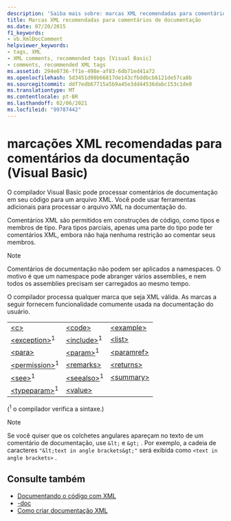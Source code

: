 ```yaml
---
description: 'Saiba mais sobre: marcas XML recomendadas para comentários de documentação (Visual Basic)'
title: Marcas XML recomendadas para comentários de documentação
ms.date: 07/20/2015
f1_keywords:
- vb.XmlDocComment
helpviewer_keywords:
- tags, XML
- XML comments, recommended tags [Visual Basic]
- comments, recommended XML tags
ms.assetid: 294e0736-ff1e-498e-af83-6db71ed41a72
ms.openlocfilehash: 5d3451d98b66817de143cfbddbcb6121de57ca8b
ms.sourcegitcommit: ddf7edb67715a5b9a45e3dd44536dabc153c1de0
ms.translationtype: MT
ms.contentlocale: pt-BR
ms.lasthandoff: 02/06/2021
ms.locfileid: "99787442"
---
```

# <a name="recommended-xml-tags-for-documentation-comments-visual-basic"></a>marcações XML recomendadas para comentários da documentação (Visual Basic)

O compilador Visual Basic pode processar comentários de documentação em seu código para um arquivo XML. Você pode usar ferramentas adicionais para processar o arquivo XML na documentação do.  
  
 Comentários XML são permitidos em construções de código, como tipos e membros de tipo. Para tipos parciais, apenas uma parte do tipo pode ter comentários XML, embora não haja nenhuma restrição ao comentar seus membros.  
  
> [!NOTE]
> Comentários de documentação não podem ser aplicados a namespaces. O motivo é que um namespace pode abranger vários assemblies, e nem todos os assemblies precisam ser carregados ao mesmo tempo.  
  
 O compilador processa qualquer marca que seja XML válida. As marcas a seguir fornecem funcionalidade comumente usada na documentação do usuário.  
  
||||  
|---|---|---|  
|[\<c>](c.md)|[\<code>](code.md)|[\<example>](example.md)|  
|[\<exception>](exception.md)<sup>1</sup>|[\<include>](include.md)<sup>1</sup>|[\<list>](list.md)|  
|[\<para>](para.md)|[\<param>](param.md)<sup>1</sup>|[\<paramref>](paramref.md)|  
|[\<permission>](permission.md)<sup>1</sup>|[\<remarks>](remarks.md)|[\<returns>](returns.md)|  
|[\<see>](see.md)<sup>1</sup>|[\<seealso>](seealso.md)<sup>1</sup>|[\<summary>](summary.md)|  
|[\<typeparam>](typeparam.md)<sup>1</sup>|[\<value>](value.md)||  
  
 (<sup>1</sup> o compilador verifica a sintaxe.)  
  
> [!NOTE]
> Se você quiser que os colchetes angulares apareçam no texto de um comentário de documentação, use `&lt;` e `&gt;` . Por exemplo, a cadeia de caracteres `"&lt;text in angle brackets&gt;"` será exibida como `<text in angle brackets>` .  
  
## <a name="see-also"></a>Consulte também

- [Documentando o código com XML](../../programming-guide/program-structure/documenting-your-code-with-xml.md)
- [-doc](../../reference/command-line-compiler/doc.md)
- [Como criar documentação XML](../../programming-guide/program-structure/how-to-create-xml-documentation.md)
